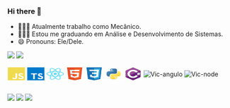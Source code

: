 ### Hi there 👋


- 👨🏽‍🔧 Atualmente trabalho como Mecânico.
- 🧑🏽‍💻 Estou me graduando em Análise e Desenvolvimento de Sistemas.
- 😄 Pronouns: Ele/Dele.

<div>
    <img height="140em" src="https://github-readme-stats.vercel.app/api?username=ViictorPaiva&show_icons=true&theme=tokyonight&include_all_commits=true&count_private=true"/>
    <img height="140em" src="https://github-readme-stats.vercel.app/api/top-langs/?username=viictorpaiva&layout=compact&langs_count=16&theme=tokyonight"/>
</div>
  
<div style="display: inline_block"><br>
  <img align="center" alt="Vic-js" height="30" width="40" src="https://raw.githubusercontent.com/devicons/devicon/master/icons/javascript/javascript-plain.svg">
  <img align="center" alt="Vic-Ts" height="30" width="40" src="https://raw.githubusercontent.com/devicons/devicon/master/icons/typescript/typescript-plain.svg">
  <img align="center" alt="Vic-React" height="30" width="40" src="https://raw.githubusercontent.com/devicons/devicon/master/icons/react/react-original.svg">
  <img align="center" alt="Vic-HTML" height="30" width="40" src="https://raw.githubusercontent.com/devicons/devicon/master/icons/html5/html5-original.svg">
  <img align="center" alt="Vic-CSS" height="30" width="40" src="https://raw.githubusercontent.com/devicons/devicon/master/icons/css3/css3-original.svg">
  <img align="center" alt="Vic-Python" height="30" width="40" src="https://raw.githubusercontent.com/devicons/devicon/master/icons/python/python-original.svg">
  <img align="center" alt="Vic-Csharp" height="30" width="40" src="https://raw.githubusercontent.com/devicons/devicon/master/icons/csharp/csharp-original.svg">
  <img align="center" alt="Vic-angulo" height="30" width="40" src="https://cdn.jsdelivr.net/gh/devicons/devicon/icons/angularjs/angularjs-original.svg" />
  <img align="center" alt="Vic-node" height="30" width="40" src="https://cdn.jsdelivr.net/gh/devicons/devicon/icons/nodejs/nodejs-original.svg" />


  <!-- 
align="right" alt="Vic-gif" src="https://cdn.discordapp.com/attachments/795358919417397249/825430589581688872/hi.gif">
</div>
-->
##
  
<div>
  <a href="https://www.instagram.com/ovictorpaiva/?hl=pt-br" target="_blank"><img src="https://img.shields.io/badge/-Instagram-%23E4405F?style=for-the-badge&logo=instagram&logoColor=white" target="_blank"></a> 
  <a href = "https://mail.google.com/mail/u/0/?tab=rm&ogbl#inbox"><img src="https://img.shields.io/badge/Gmail-D14836?style=for-the-badge&logo=gmail&logoColor=white" target="_blank"></a>
  <a href="https://www.linkedin.com/in/victor-paiva-8676751a7/" target="_blank"><img src="https://img.shields.io/badge/-LinkedIn-%230077B5?style=for-the-badge&logo=linkedin&logoColor=white" target="_blank"></a>   
</div>
